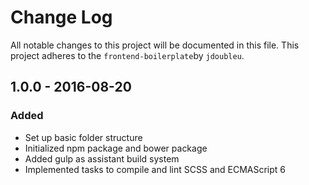 # Change Log
All notable changes to this project will be documented in this file.
This project adheres to the `frontend-boilerplate`by `jdoubleu`.

## 1.0.0 - 2016-08-20
### Added
- Set up basic folder structure
- Initialized npm package and bower package
- Added gulp as assistant build system
- Implemented tasks to compile and lint SCSS and ECMAScript 6